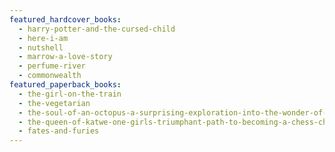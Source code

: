 ```yaml
---
featured_hardcover_books:
  - harry-potter-and-the-cursed-child
  - here-i-am
  - nutshell
  - marrow-a-love-story
  - perfume-river
  - commonwealth
featured_paperback_books:
  - the-girl-on-the-train
  - the-vegetarian
  - the-soul-of-an-octopus-a-surprising-exploration-into-the-wonder-of-consciousness
  - the-queen-of-katwe-one-girls-triumphant-path-to-becoming-a-chess-champion
  - fates-and-furies
---
```

